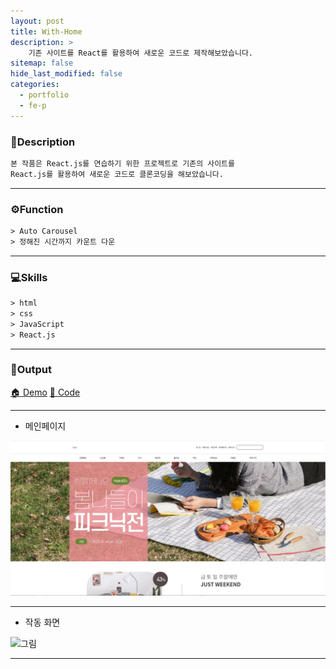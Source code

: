 ```yaml
---
layout: post
title: With-Home
description: >
    기존 사이트를 React를 활용하여 새로운 코드로 제작해보았습니다.
sitemap: false
hide_last_modified: false
categories:
  - portfolio
  - fe-p
---
```

<!-- ### With-Home-FE -->

### 📝Description
~~~html
본 작품은 React.js를 연습하기 위한 프로젝트로 기존의 사이트를
React.js를 활용하여 새로운 코드로 클론코딩을 해보았습니다.
~~~
----
### ⚙️Function
~~~html
> Auto Carousel
> 정해진 시간까지 카운트 다운
~~~

----

### 💻Skills
~~~html
> html
> css
> JavaScript
> React.js
~~~

----

### 📌Output

[🏠 Demo](https://choiwh000.github.io/WithHome/)
[💎 Code](https://github.com/choiwh000/WithHome)

----

+ 메인페이지

![그림1](/assets/img/pofol/withhome/main.JPG)

----

+ 작동 화면


![그림](/assets/img/pofol/withhome/home.gif)

----
